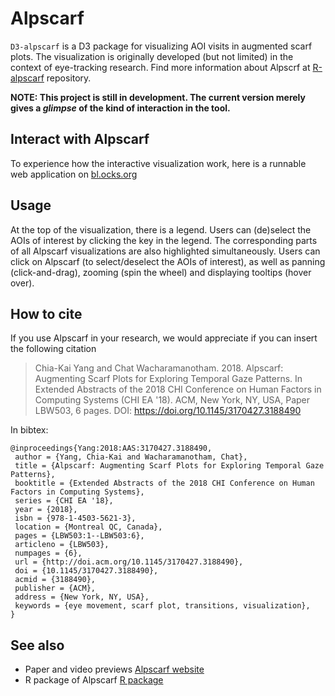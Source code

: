# Alpscarf

`D3-alpscarf` is a D3 package for visualizing AOI visits in augmented scarf plots.
The visualization is originally developed (but not limited) in the context of eye-tracking research.
Find more information about Alpscrf at [R-alpscarf](https://github.com/Chia-KaiYang/alpscarf) repository.

**NOTE: This project is still in development. The current version merely gives a *glimpse* of the kind of interaction in the tool.**

## Interact with Alpscarf

To experience how the interactive visualization work, here is a runnable web application on [bl.ocks.org](https://bl.ocks.org/Chia-KaiYang/raw/cd34f16fd1a9df27a13a59045bd40c4d/)

## Usage

At the top of the visualization, there is a legend. Users can (de)select the AOIs of interest by clicking the key in the legend. The corresponding parts of all Alpscarf visualizations are also highlighted simultaneously. Users can click on Alpscarf (to select/deselect the AOIs of interest), as well as panning (click-and-drag), zooming (spin the wheel) and displaying tooltips (hover over).

## How to cite

If you use Alpscarf in your research, we would appreciate if you can insert the following citation


> Chia-Kai Yang and Chat Wacharamanotham. 2018. Alpscarf: Augmenting Scarf Plots for Exploring Temporal Gaze Patterns. In Extended Abstracts of the 2018 CHI Conference on Human Factors in Computing Systems (CHI EA '18). ACM, New York, NY, USA, Paper LBW503, 6 pages. DOI: https://doi.org/10.1145/3170427.3188490


In bibtex:

```
@inproceedings{Yang:2018:AAS:3170427.3188490,
 author = {Yang, Chia-Kai and Wacharamanotham, Chat},
 title = {Alpscarf: Augmenting Scarf Plots for Exploring Temporal Gaze Patterns},
 booktitle = {Extended Abstracts of the 2018 CHI Conference on Human Factors in Computing Systems},
 series = {CHI EA '18},
 year = {2018},
 isbn = {978-1-4503-5621-3},
 location = {Montreal QC, Canada},
 pages = {LBW503:1--LBW503:6},
 articleno = {LBW503},
 numpages = {6},
 url = {http://doi.acm.org/10.1145/3170427.3188490},
 doi = {10.1145/3170427.3188490},
 acmid = {3188490},
 publisher = {ACM},
 address = {New York, NY, USA},
 keywords = {eye movement, scarf plot, transitions, visualization},
} 
```

## See also

* Paper and video previews [Alpscarf website](https://zpac.ch/alpscarf)
* R package of Alpscarf [R package](https://github.com/Chia-KaiYang/alpscarf)
